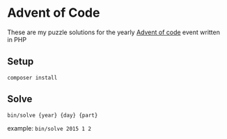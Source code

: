 # Advent of Code
These are my puzzle solutions for the yearly [Advent of code](https://adventofcode.com) event written in PHP

## Setup
`composer install`

## Solve
`bin/solve {year} {day} {part}`

example: `bin/solve 2015 1 2`
